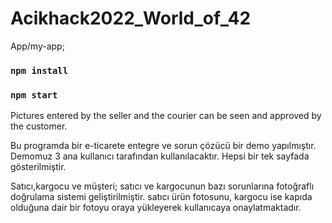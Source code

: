 # Acikhack2022_World_of_42
App/my-app;
### `npm install`
### `npm start`

Pictures entered by the seller and the courier can be seen and approved by the customer.

Bu programda bir e-ticarete entegre ve sorun çözücü bir demo yapılmıştır. Demomuz 3 ana kullanıcı tarafından kullanılacaktır. Hepsi bir tek sayfada gösterilmiştir.

Satıcı,kargocu ve müşteri; satıcı ve kargocunun bazı sorunlarına fotoğraflı doğrulama sistemi geliştirilmiştir. satıcı ürün fotosunu, kargocu ise kapıda olduğuna dair bir fotoyu oraya yükleyerek kullanıcaya onaylatmaktadır.
